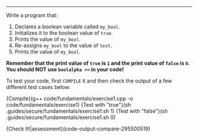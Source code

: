 ---

Write a program that:
 1. Declares a boolean variable called `my_bool`.
 1. Initializes it to the boolean value of `true`.
 1. Prints the value of `my_bool`.
 1. Re-assigns `my_bool` to the value of `test`.
 1. Prints the value of `my_bool`.

**Remember that the print value of `true` is `1` and the print value of `false` is `0`. You should NOT use `boolalpha <<` in your code!**
 
To test your code, first `COMPILE` it and then check the output of a few different test cases below:

{Compile}(g++ code/fundamentals/exercise1.cpp -o code/fundamentals/exercise1)
{Test with "true"}(sh .guides/secure/fundamentals/exercise1.sh 1)
{Test with "false"}(sh .guides/secure/fundamentals/exercise1.sh 0)

{Check It!|assessment}(code-output-compare-295500519)
